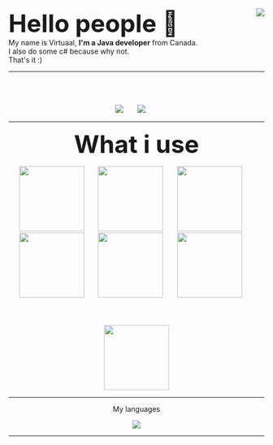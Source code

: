 <img align="right" src="https://github-readme-stats.vercel.app/api?username=virtuaal&count_private=true&show_icons=true&hide_border=true" />
<font size="10">
<b>
Hello people 👋
</b>
</font>
<br>
My name is Virtuaal, <b>I'm a Java developer</b> from Canada. <br> I also do some c# because why not. <br> That's it :)

___

<p align="center">
	<br>
	<br>
	<br>
	<img src="http://img.shields.io/badge/Discord-%40Luke/Azodox_%232416-7289DA?style=for-the-badge" />
	&nbsp;&nbsp;&nbsp;&nbsp;&nbsp;
	<img src="http://img.shields.io/badge/Twitter-%40Azodox__-1DA1F2?style=for-the-badge" />
	&nbsp;&nbsp;&nbsp;&nbsp;&nbsp;
	<!--<br>
	<br>
	<br>
	<font size="10">
		<b>
			My projects
		</b>
	</font>
	<br>
	<br>
	<br>
	<img src="https://github-readme-stats.vercel.app/api/pin/?username=NessMC&repo=popscript" />
	<img src="https://github-readme-stats.vercel.app/api/pin/?username=Objective-HTML&repo=objective-html" />
	<img src="https://github-readme-stats.vercel.app/api/pin/?username=NessMC&repo=css-framework" />
	<img src="https://github-readme-stats.vercel.app/api/pin/?username=NessMC&repo=javaskript" />-->
</p>

___

<p align="center">
	<font size="10">
		<b>
		What i use
		</b>
	</font>
</p>

<p align="center">
	<img src="https://www.split.io/wp-content/uploads/2020/03/javascript-logo.png" width="128"/>
	&nbsp;&nbsp;&nbsp;&nbsp;&nbsp;
	<img src="https://www.solutions-numeriques.com/wp-content/uploads/2016/03/java.png" width="128"/>
	&nbsp;&nbsp;&nbsp;&nbsp;&nbsp;
	<img src="https://upload.wikimedia.org/wikipedia/commons/7/73/Ruby_logo.svg" width="128"/>
	&nbsp;&nbsp;&nbsp;&nbsp;&nbsp;
	<img src="https://or-formation.com/uploads/img/produits/52.png" width="128"/>
	&nbsp;&nbsp;&nbsp;&nbsp;&nbsp;
	<img src="https://cdn.iconscout.com/icon/free/png-256/c-programming-569564.png" width="128"/>
	&nbsp;&nbsp;&nbsp;&nbsp;&nbsp;
	<img src="https://upload.wikimedia.org/wikipedia/commons/7/7a/C_Sharp_logo.svg" width="128"/>
	&nbsp;&nbsp;&nbsp;&nbsp;&nbsp;
	<br>
	<br>
	<br><br>
	<img src="https://git-scm.com/images/logos/downloads/Git-Icon-1788C.png" width="128" />
</p>

___

<p align="center"> My languages </p>

<p align="center">
	<img align="center" src="https://github-readme-stats.vercel.app/api/top-langs/?username=virtuaal&hide_border=true" />
</p>

___
